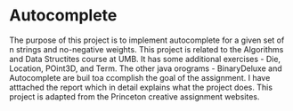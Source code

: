 # Autocomplete
The purpose of this project is to implement autocomplete for a given set of n strings and no-negative weights.
This project is related to the Algorithms and Data Structites course at UMB. 
It has some additional exercises - Die, Location, POint3D, and Term. 
The other java orograms - BinaryDeluxe and Autocomplete are buil toa ccomplish the goal of the assignment. 
I have atttached the report which in detail explains what the project does. 
This project is adapted from the Princeton creative assignment websites. 

